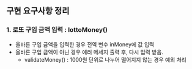 ## 구현 요구사항 정리
### 1. 로또 구입 금액 입력 : lottoMoney()
* 올바른 구입 금액을 입력한 경우 전역 변수 inMoney에 값 입력
* 올바른 구입 금액이 아닌 경우 에러 메세지 출력 후, 다시 입력 받음.
  * validateMoney() : 1000원 단위로 나누어 떨어지지 않는 경우 예외 처리

